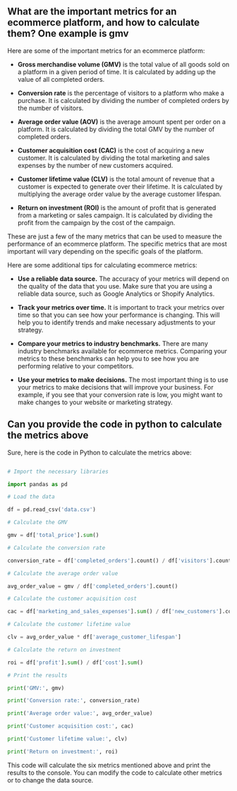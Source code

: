 ## What are the important metrics for an ecommerce platform, and how to calculate them? One example is gmv
Here are some of the important metrics for an ecommerce platform:

* **Gross merchandise volume (GMV)** is the total value of all goods sold on a platform in a given period of time. It is calculated by adding up the value of all completed orders.

* **Conversion rate** is the percentage of visitors to a platform who make a purchase. It is calculated by dividing the number of completed orders by the number of visitors.

* **Average order value (AOV)** is the average amount spent per order on a platform. It is calculated by dividing the total GMV by the number of completed orders.

* **Customer acquisition cost (CAC)** is the cost of acquiring a new customer. It is calculated by dividing the total marketing and sales expenses by the number of new customers acquired.

* **Customer lifetime value (CLV)** is the total amount of revenue that a customer is expected to generate over their lifetime. It is calculated by multiplying the average order value by the average customer lifespan.

* **Return on investment (ROI)** is the amount of profit that is generated from a marketing or sales campaign. It is calculated by dividing the profit from the campaign by the cost of the campaign.

These are just a few of the many metrics that can be used to measure the performance of an ecommerce platform. The specific metrics that are most important will vary depending on the specific goals of the platform.

Here are some additional tips for calculating ecommerce metrics:

* **Use a reliable data source.** The accuracy of your metrics will depend on the quality of the data that you use. Make sure that you are using a reliable data source, such as Google Analytics or Shopify Analytics.

* **Track your metrics over time.** It is important to track your metrics over time so that you can see how your performance is changing. This will help you to identify trends and make necessary adjustments to your strategy.

* **Compare your metrics to industry benchmarks.** There are many industry benchmarks available for ecommerce metrics. Comparing your metrics to these benchmarks can help you to see how you are performing relative to your competitors.

* **Use your metrics to make decisions.** The most important thing is to use your metrics to make decisions that will improve your business. For example, if you see that your conversion rate is low, you might want to make changes to your website or marketing strategy.

## Can you provide the code in python to calculate the metrics above
Sure, here is the code in Python to calculate the metrics above:

```python

# Import the necessary libraries

import pandas as pd

# Load the data

df = pd.read_csv('data.csv')

# Calculate the GMV

gmv = df['total_price'].sum()

# Calculate the conversion rate

conversion_rate = df['completed_orders'].count() / df['visitors'].count()

# Calculate the average order value

avg_order_value = gmv / df['completed_orders'].count()

# Calculate the customer acquisition cost

cac = df['marketing_and_sales_expenses'].sum() / df['new_customers'].count()

# Calculate the customer lifetime value

clv = avg_order_value * df['average_customer_lifespan']

# Calculate the return on investment

roi = df['profit'].sum() / df['cost'].sum()

# Print the results

print('GMV:', gmv)

print('Conversion rate:', conversion_rate)

print('Average order value:', avg_order_value)

print('Customer acquisition cost:', cac)

print('Customer lifetime value:', clv)

print('Return on investment:', roi)

```

This code will calculate the six metrics mentioned above and print the results to the console. You can modify the code to calculate other metrics or to change the data source.

